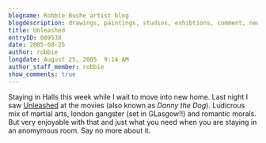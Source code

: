 ```yaml
---
blogname: Robbie Bushe artist blog
blogdescription: drawings, paintings, studios, exhibtions, comment, news as they happen to Robbie Bushe
title: Unleashed
entryID: 009538
date: 2005-08-25
author: robbie
longdate: August 25, 2005  9:14 AM
author_staff_member: robbie
show_comments: true
---
```


<p>Staying in Halls this week while I wait to move into new home. Last night I saw <a href="http://www.uip.co.uk/unleashed/">Unleashed</a> at the movies (also known as <em>Danny the Dog</em>). Ludicrous mix of martial arts, london gangster (set in GLasgow!!) and romantic morals. But very enjoyable with that and just what you need when you are staying in an anomymous room. Say no more about it.</p>

